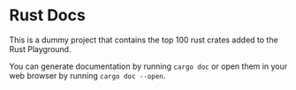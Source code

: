 # Rust Docs

This is a dummy project that contains the top 100 rust crates added to
the Rust Playground.

You can generate documentation by running `cargo doc` or open them in
your web browser by running `cargo doc --open`.

